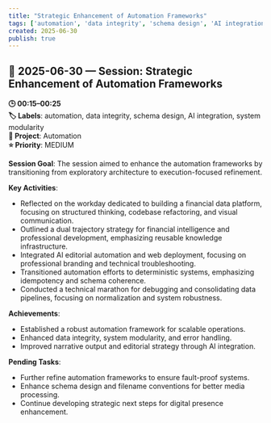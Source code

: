 ```yaml
---
title: "Strategic Enhancement of Automation Frameworks"
tags: ['automation', 'data integrity', 'schema design', 'AI integration', 'system modularity']
created: 2025-06-30
publish: true
---
```


## 📅 2025-06-30 — Session: Strategic Enhancement of Automation Frameworks

**🕒 00:15–00:25**  
**🏷️ Labels**: automation, data integrity, schema design, AI integration, system modularity  
**📂 Project**: Automation  
**⭐ Priority**: MEDIUM  


**Session Goal**: The session aimed to enhance the automation frameworks by transitioning from exploratory architecture to execution-focused refinement.

**Key Activities**: 
- Reflected on the workday dedicated to building a financial data platform, focusing on structured thinking, codebase refactoring, and visual communication.
- Outlined a dual trajectory strategy for financial intelligence and professional development, emphasizing reusable knowledge infrastructure.
- Integrated AI editorial automation and web deployment, focusing on professional branding and technical troubleshooting.
- Transitioned automation efforts to deterministic systems, emphasizing idempotency and schema coherence.
- Conducted a technical marathon for debugging and consolidating data pipelines, focusing on normalization and system robustness.

**Achievements**: 
- Established a robust automation framework for scalable operations.
- Enhanced data integrity, system modularity, and error handling.
- Improved narrative output and editorial strategy through AI integration.

**Pending Tasks**:
- Further refine automation frameworks to ensure fault-proof systems.
- Enhance schema design and filename conventions for better media processing.
- Continue developing strategic next steps for digital presence enhancement.
